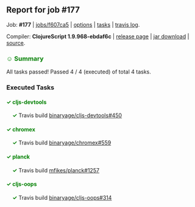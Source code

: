 ## Report for job #177

Job: **#177** | [jobs/f607ca5](https://github.com/cljs-oss/canary/commit/f607ca54b2744ecf284eee76bd7ce90aad6eb1c9) | [options](options.edn) | [tasks](tasks.edn) | [travis log](https://travis-ci.org/cljs-oss/canary/builds/317267440).

Compiler: **ClojureScript 1.9.968-ebdaf6c** | [release page](https://github.com/cljs-oss/canary/releases/tag/r1.9.968-ebdaf6c) | [jar download](https://github.com/cljs-oss/canary/releases/download/r1.9.968-ebdaf6c/clojurescript-1.9.968-ebdaf6c.jar) | [source](https://github.com/clojure/clojurescript/commit/ebdaf6c06c1112a67ba5a12498801c6d858e5a0a).

### <b style='color:green'>☺ Summary</b>

All tasks passed! Passed 4 / 4 (executed) of total 4 tasks.

### Executed Tasks

#### <b style='color:green'>&#x2713; cljs-devtools</b>
&nbsp;&nbsp;&nbsp;&nbsp;<b style='color:green'>&#x2713;</b> Travis build [binaryage/cljs-devtools#450](https://travis-ci.org/binaryage/cljs-devtools/builds/317268077)<br>

#### <b style='color:green'>&#x2713; chromex</b>
&nbsp;&nbsp;&nbsp;&nbsp;<b style='color:green'>&#x2713;</b> Travis build [binaryage/chromex#559](https://travis-ci.org/binaryage/chromex/builds/317268079)<br>

#### <b style='color:green'>&#x2713; planck</b>
&nbsp;&nbsp;&nbsp;&nbsp;<b style='color:green'>&#x2713;</b> Travis build [mfikes/planck#1257](https://travis-ci.org/mfikes/planck/builds/317268064)<br>

#### <b style='color:green'>&#x2713; cljs-oops</b>
&nbsp;&nbsp;&nbsp;&nbsp;<b style='color:green'>&#x2713;</b> Travis build [binaryage/cljs-oops#314](https://travis-ci.org/binaryage/cljs-oops/builds/317268074)<br>